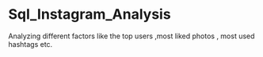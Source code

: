 # Sql_Instagram_Analysis
Analyzing different factors like the top users ,most liked photos , most used hashtags etc.
